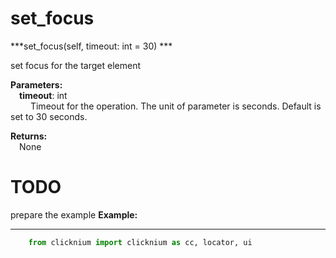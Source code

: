 # set_focus
***set_focus(self, timeout: int = 30) ***  

set focus for the target element

**Parameters:**  
    &emsp;**timeout**: int  
        &emsp;&emsp; Timeout for the operation. The unit of parameter is seconds. Default is set to 30 seconds.   

**Returns:**  
    &emsp;None

# TODO 
prepare the example
**Example:**
***
```python
    from clicknium import clicknium as cc, locator, ui

```